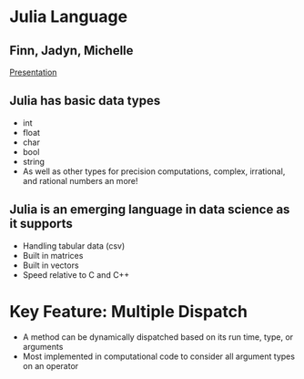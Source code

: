 # Julia Language
## Finn, Jadyn, Michelle
[Presentation](https://docs.google.com/presentation/d/17DnfDNylJrP8yAuC1GV9p7d2jxt2_Kqvp-k2ee81WsM/edit?ts=5dde02f6#slide=id.g7a4e5a05de_0_25)
## Julia has basic data types
- int
- float
- char
- bool
- string
- As well as other types for precision computations, complex, irrational, and rational numbers an more!

## Julia is an emerging language in data science as it supports
- Handling tabular data (csv)
- Built in matrices
- Built in vectors
- Speed relative to C and C++

# Key Feature: Multiple Dispatch
- A method can be dynamically dispatched based on its run time, type, or arguments
- Most implemented in computational code to consider all argument types on an operator
